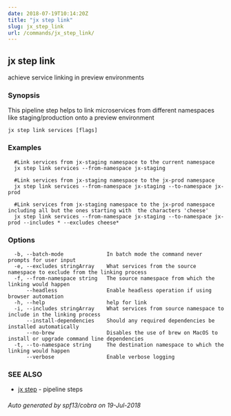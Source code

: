 ```yaml
---
date: 2018-07-19T10:14:20Z
title: "jx step link"
slug: jx_step_link
url: /commands/jx_step_link/
---
```

## jx step link

achieve service linking in preview environments

### Synopsis

This pipeline step helps to link microservices from different namespaces like staging/production onto a preview environment

```
jx step link services [flags]
```

### Examples

```
  #Link services from jx-staging namespace to the current namespace
  jx step link services --from-namespace jx-staging
  
  #Link services from jx-staging namespace to the jx-prod namespace
  jx step link services --from-namespace jx-staging --to-namespace jx-prod
  
  #Link services from jx-staging namespace to the jx-prod namespace including all but the ones starting with  the characters 'cheese'
  jx step link services --from-namespace jx-staging --to-namespace jx-prod --includes * --excludes cheese*
```

### Options

```
  -b, --batch-mode              In batch mode the command never prompts for user input
  -e, --excludes stringArray    What services from the source namespace to exclude from the linking process
  -f, --from-namespace string   The source namespace from which the linking would happen
      --headless                Enable headless operation if using browser automation
  -h, --help                    help for link
  -i, --includes stringArray    What services from source namespace to include in the linking process
      --install-dependencies    Should any required dependencies be installed automatically
      --no-brew                 Disables the use of brew on MacOS to install or upgrade command line dependencies
  -t, --to-namespace string     The destination namespace to which the linking would happen
      --verbose                 Enable verbose logging
```

### SEE ALSO

* [jx step](/commands/jx_step/)	 - pipeline steps

###### Auto generated by spf13/cobra on 19-Jul-2018
